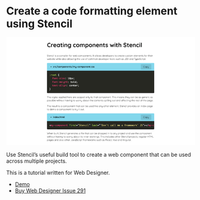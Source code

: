 # Create a code formatting element using Stencil

[![Example screenshot][example screenshot]][demo]

Use Stencil’s useful build tool to create a web component that can be used across multiple projects.

This is a tutorial written for Web Designer.

- [Demo][demo]
- [Buy Web Designer Issue 291][web designer]

[demo]: https://mattcrouch.github.io/stencilcodeformatter/
[web designer]: https://www.myfavouritemagazines.co.uk/web-designer-print-back-issues/web-designer-issue-291/
[example screenshot]: screenshot.png
